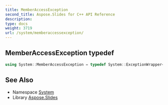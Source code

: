 ```yaml
---
title: MemberAccessException
second_title: Aspose.Slides for C++ API Reference
description: 
type: docs
weight: 3719
url: /system/memberaccessexception/
---
```

## MemberAccessException typedef




```cpp
using System::MemberAccessException = typedef System::ExceptionWrapper<Details_MemberAccessException >
```

## See Also

* Namespace [System](../)
* Library [Aspose.Slides](../../)